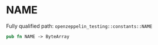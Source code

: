 # NAME

Fully qualified path: `openzeppelin_testing::constants::NAME`

```rust
pub fn NAME -> ByteArray
```

